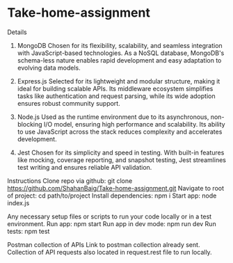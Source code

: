 # Take-home-assignment

Details
1. MongoDB
Chosen for its flexibility, scalability, and seamless integration with JavaScript-based technologies. As a NoSQL database, MongoDB's schema-less nature enables rapid development and easy adaptation to evolving data models.

2. Express.js
Selected for its lightweight and modular structure, making it ideal for building scalable APIs. Its middleware ecosystem simplifies tasks like authentication and request parsing, while its wide adoption ensures robust community support.

3. Node.js
Used as the runtime environment due to its asynchronous, non-blocking I/O model, ensuring high performance and scalability. Its ability to use JavaScript across the stack reduces complexity and accelerates development.

4. Jest
Chosen for its simplicity and speed in testing. With built-in features like mocking, coverage reporting, and snapshot testing, Jest streamlines test writing and ensures reliable API validation.

Instructions
Clone repo via github: git clone https://github.com/ShahanBaig/Take-home-assignment.git
Navigate to root of project: cd path/to/project
Install dependencies: npm i
Start app: node index.js


Any necessary setup files or scripts to run your code locally or in a test environment.
Run app: npm start
Run app in dev mode: npm run dev
Run tests: npm test


Postman collection of APIs
Link to postman collection already sent.
Collection of API requests also located in request.rest file to run locally.